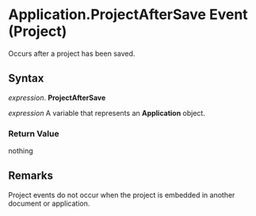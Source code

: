 
# Application.ProjectAfterSave Event (Project)

Occurs after a project has been saved.


## Syntax

 _expression_. **ProjectAfterSave**

 _expression_ A variable that represents an **Application** object.


### Return Value

nothing


## Remarks

Project events do not occur when the project is embedded in another document or application.

